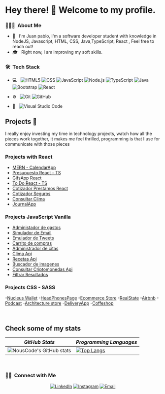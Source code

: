 # Hey there! 🤝 Welcome to my profile.



<h3> 👨🏻‍💻 &nbsp;About Me </h3>

- 🤔 &nbsp; I'm Juan pablo,  I'm a software developer student with knowledge in NodeJS, Javascript, HTML, CSS, Java,TypeScript, React , Feel free to reach out!
- 🎓 &nbsp; Right now, I am improving my soft skills.

<h3> 🛠 &nbsp;Tech Stack</h3>

- 💻 &nbsp;
  ![HTML5](https://img.shields.io/badge/HTML5-E34F26?style=for-the-badge&logo=html5&logoColor=white)
  ![CSS](https://img.shields.io/badge/CSS3-1572B6?style=for-the-badge&logo=css3&logoColor=white)
  ![JavaScript](https://img.shields.io/badge/JavaScript-323330?style=for-the-badge&logo=javascript&logoColor=F7DF1E)
  ![Node.js](https://img.shields.io/badge/Node.js-339933?style=for-the-badge&logo=nodedotjs&logoColor=white)
  ![TypeScript](https://img.shields.io/badge/TypeScript-007ACC?style=for-the-badge&logo=typescript&logoColor=white)
  ![Java](https://img.shields.io/badge/Java-ED8B00?style=for-the-badge&logo=java&logoColor=white)
  ![Bootstrap](https://img.shields.io/badge/Bootstrap-563D7C?style=for-the-badge&logo=bootstrap&logoColor=white)
  ![React](https://img.shields.io/badge/React-20232A?style=for-the-badge&logo=react&logoColor=61DAFB)
  
  
- ⚙️ &nbsp;
  ![Git](https://img.shields.io/badge/GIT-E44C30?style=for-the-badge&logo=git&logoColor=white)
  ![GitHub](https://img.shields.io/badge/GitHub-100000?style=for-the-badge&logo=github&logoColor=white)
- 🔧 &nbsp;
  ![Visual Studio Code](https://img.shields.io/badge/Visual_Studio_Code-0078D4?style=for-the-badge&logo=visual%20studio%20code&logoColor=white)
  
## Projects 🚂
I really enjoy investing my time in technology projects, watch how all the pieces work together, it makes me feel thrilled, programming is that I use for communicate with those pieces

### Projects with React
- [MERN - CalendarApp](https://github.com/jutaga/CalendarApp)
- [Presupuesto React - TS](https://github.com/jutaga/PresupuestoReact)
- [GifsApp React](https://github.com/jutaga/gifsApp-React)
- [To Do React - TS ](https://github.com/jutaga/PendientesAdm)
- [Cotizador Prestamos React](https://github.com/jutaga/ReactJS-Cotizador-Prestamos)
- [Cotizador Seguros](https://github.com/jutaga/CotizadorReact)
- [Consultar Clima](https://github.com/jutaga/ClimaAppReact)
- [JournalApp](https://github.com/jutaga/JournalApp)

### Projects JavaScript Vanilla
- [Administador de gastos](https://github.com/jutaga/Gastos)
- [Simulador de Email](https://github.com/jutaga/EnviarEmail)
- [Emulador de Tweets](https://github.com/jutaga/Tweets)
- [Carrito de compras](https://github.com/jutaga/Carrito-LS)
- [Administrador de citas](https://github.com/jutaga/AdministradorCitas)
- [Clima Api](https://github.com/jutaga/ConsultarClimaAPI/)
- [Recetas Api](https://github.com/jutaga/RecetasAPI/)
- [Buscador de imagenes](https://github.com/jutaga/ImagenesAPI)
- [Consultar Criptomonedas Api](https://github.com/jutaga/CriptoMonedas-API)
- [Filtrar Resultados](https://github.com/jutaga/Buscador)

### Projects CSS - SASS
-[Nucleus Wallet](https://github.com/jutaga/Nucleus-eWallet)
-[HeadPhonesPage](https://github.com/jutaga/Audifonos)
-[Ecommerce Store](https://github.com/jutaga/EcommerseCSS-HTML)
-[RealState](https://github.com/jutaga/RealState)
-[Airbnb](https://github.com/jutaga/sass-airbnb)
-[Podcast](https://github.com/jutaga/PodCast)
-[Architecture store](https://github.com/jutaga/Arquitectura)
-[DeliveryApp](https://github.com/jutaga/AppDelivery-SASS)
-[Coffeshop](https://github.com/jutaga/Cafeteria)

<br/>

## Check some of my stats

| *GitHub Stats* | *Programming Languages* |
---|---  
| ![NousCode's GitHub stats](https://github-readme-stats.vercel.app/api?username=jutaga&show_icons=true&theme=slateorange ) |  [![Top Langs](https://github-readme-stats.vercel.app/api/top-langs/?username=jutaga&layout=compact&theme=slateorange )](https://github.com/anuraghazra/github-readme-stats) |


<br/>

<h3> 🤝🏻 &nbsp;Connect with Me </h3>

<p align="center">
<a href="https://www.linkedin.com/in/juan-pablo-tabares-gallego-8ba1b5141/"><img alt="LinkedIn" src="https://img.shields.io/badge/LinkedIn-Juan%20Pablo%20Tabares-blue?style=flat-square&logo=linkedin"></a>
<a href="https://www.instagram.com/jpablot96/"><img alt="Instagram" src="https://img.shields.io/badge/Instagram-@jpablot96-blue?style=flat-square&logo=instagram"></a>
<a href="mailto:juancho9615@hotmail.com"><img alt="Email" src="https://img.shields.io/badge/Email-juancho9615@hotmail.com-blue?style=flat-square&logo=gmail"></a>
</p>


